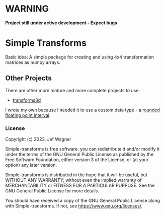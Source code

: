 # WARNING
**Project still under active development - Expect bugs**

# Simple Transforms

Basic idea: A simple package for creating and using 4x4 transformation matrices as
numpy arrays.
 
## **Other Projects**

There are other more mature and more complete projects to use:
* [transforms3d](https://matthew-brett.github.io/transforms3d/)

I wrote my own because I needed it to use a custom data type - a 
[rounded floating point interval](https://github.com/jefwagner/numpy-flint).

### License

Copyright (c) 2023, Jef Wagner

Simple-transforms is free software: you can redistribute it and/or modify it under the terms
of the GNU General Public License as published by the Free Software Foundation, either
version 3 of the License, or (at your option) any later version.

Simple-transforms is distributed in the hope that it will be useful, but WITHOUT ANY WARRANTY;
without even the implied warranty of MERCHANTABILITY or FITNESS FOR A PARTICULAR
PURPOSE. See the GNU General Public License for more details.

You should have received a copy of the GNU General Public License along with
Simple-transforms. If not, see <https://www.gnu.org/licenses/>.


